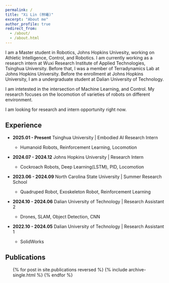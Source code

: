 ```yaml
---
permalink: /
title: "Xi Lin (林曦)"
excerpt: "About me"
author_profile: true
redirect_from: 
  - /about/
  - /about.html
---
```


I am a Master student in Robotics, Johns Hopkins Univesity, working on Athletic Intelligence, Control, and Robotics. I am currently working as a research intern at Wuxi Research Institute of Applied Technologies, Tsinghua University. Before that, I was a member of Terradynamics Lab at Johns Hopkins University. Before the enrollment at Johns Hopkins University, I am a undergraduate student at Dalian University of Technology.

I am intetested in the intersection of Machine Learning, and Control. My research focuses on the locomotion of varieties of robots on different environment.

I am looking for research and intern opportunity right now.

## Experience

- **2025.01 - Present** Tsinghua University | Embodied AI Research Intern
  - Humanoid Robots, Reinforcement Learning, Locomotion

- **2024.07 - 2024.12** Johns Hopkins University | Research Intern
  - Cockroach Robots, Deep Learning(LSTM), PID, Locomotion

- **2023.06 - 2024.09** North Carolina State University | Summer Research School
  - Quadruped Robot, Exoskeleton Robot, Reinforcement Learning

- **2024.10 - 2024.06** Dalian University of Technology | Research Assistant 2
  - Drones, SLAM, Object Detection, CNN

- **2022.10 - 2024.05** Dalian University of Technology | Research Assistant 1
  - SolidWorks

## Publications

  <ul>{% for post in site.publications reversed %}
    {% include archive-single.html %}
  {% endfor %}</ul>
